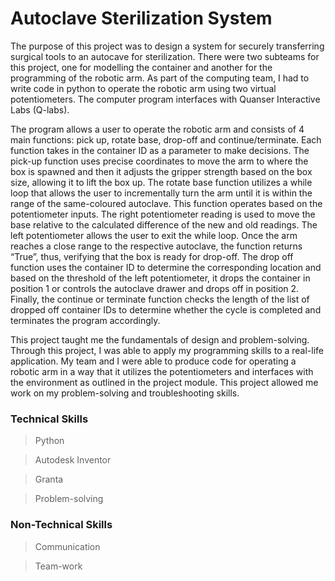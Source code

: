# Autoclave Sterilization System

The purpose of this project was to design a system for securely transferring surgical tools to an autocave for sterilization. There were two subteams for this project, one for modelling the container and another for the programming of the robotic arm. As part of the computing team, I had to write code in python to operate the robotic arm using two virtual potentiometers. The computer program interfaces with Quanser Interactive Labs (Q-labs).

The program allows a user to operate the robotic arm and consists of 4 main functions: pick up, rotate base, drop-off and continue/terminate. Each function takes in the container ID as a parameter to make decisions. The pick-up function uses precise coordinates to move the arm to where the box is spawned and then it adjusts the gripper strength based on the box size, allowing it to lift the box up. The rotate base function utilizes a while loop that allows the user to incrementally turn the arm until it is within the range of the same-coloured autoclave. This function operates based on the potentiometer inputs. The right potentiometer reading is used to move the base relative to the calculated difference of the new and old readings. The left potentiometer allows the user to exit the while loop. Once the arm reaches a close range to the respective autoclave, the function returns “True”, thus, verifying that the box is ready for drop-off. The drop off function uses the container ID to determine the corresponding location and based on the threshold of the left potentiometer, it drops the container in position 1 or controls the autoclave drawer and drops off in position 2. Finally, the continue or terminate function checks the length of the list of dropped off container IDs to determine whether the cycle is completed and terminates the program accordingly.

This project taught me the fundamentals of design and problem-solving. Through this project, I was able to apply my programming skills to a real-life application. My team and I were able to produce code for operating a robotic arm in a way that it utilizes the potentiometers and interfaces with the environment as outlined in the project module. This project allowed me work on my problem-solving and troubleshooting skills.

### Technical Skills

> Python

> Autodesk Inventor

> Granta 

> Problem-solving

### Non-Technical Skills

> Communication

> Team-work
